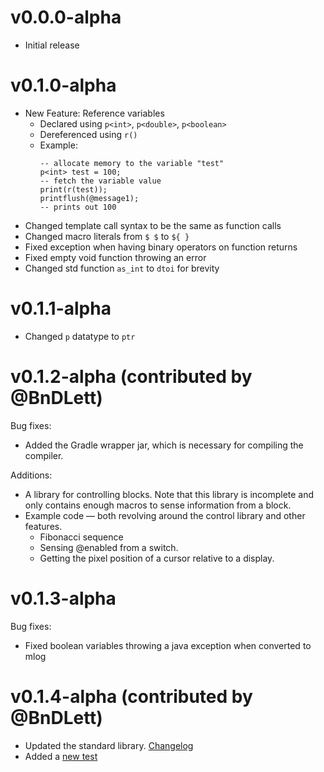 # v0.0.0-alpha
- Initial release

# v0.1.0-alpha
- New Feature: Reference variables
    - Declared using `p<int>`, `p<double>`, `p<boolean>`
    - Dereferenced using `r()`
    - Example:
      ```
      -- allocate memory to the variable "test"
      p<int> test = 100;
      -- fetch the variable value
      print(r(test));
      printflush(@message1);
      -- prints out 100
      ```
- Changed template call syntax to be the same as function calls
- Changed macro literals from `$ $` to `${ }`
- Fixed exception when having binary operators on function returns
- Fixed empty void function throwing an error
- Changed std function `as_int` to `dtoi` for brevity

# v0.1.1-alpha
- Changed `p` datatype to `ptr`

# v0.1.2-alpha (contributed by @BnDLett)
Bug fixes:
- Added the Gradle wrapper jar, which is necessary for compiling the compiler.

Additions:
- A library for controlling blocks. Note that this library is incomplete and only contains enough macros to sense information from a block.
- Example code — both revolving around the control library and other features.
  - Fibonacci sequence
  - Sensing @enabled from a switch.
  - Getting the pixel position of a cursor relative to a display.

# v0.1.3-alpha
Bug fixes:
- Fixed boolean variables throwing a java exception when converted to mlog

# v0.1.4-alpha (contributed by @BnDLett)
- Updated the standard library. [Changelog](tests/std/CHANGELOG.md#v010-contributed-by-bndlett)
- Added a [new test](tests/radar.mily)
